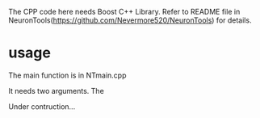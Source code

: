 The CPP code here needs Boost C++ Library. Refer to README file in NeuronTools(https://github.com/Nevermore520/NeuronTools) for details.

# usage
The main function is in NTmain.cpp <br/>

It needs two arguments. The

Under contruction...
